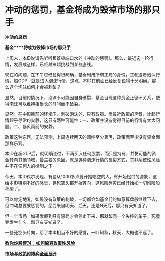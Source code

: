 冲动的惩罚，基金将成为毁掉市场的那只手
====



**冲动的惩罚**

**基金****将成为毁掉市场的那只手**

上周末，本ID说请先听听那首极端口水的《冲动的惩罚》。那么，最近这一轮行情，发展成这样，已经越来越挑战到某些底线。

现在的问题，在下午已经说得很明确，基金利用所谓正规的身份，正制造着泡沫行情。超GDP，就是进入泡沫行情，这点，本ID在前面已经反复说得十分明确。那么这个泡沫如何才会被刺破？

显然，目前的情况下，泡沫不可能因自身破裂，基金目前这种资金正循环关系，使得泡沫可以维持相当长的时间而不破裂。

显然，在中国目前的环境下，刺破泡沫的，只有政策。而最近政策的声音，比起行情超乎寻常的安静，这只有两种可能性：一、政策并没有觉得目前的行情有太大问题。二、暴风雨前的安静。

政策这种东西，无法预测，上周连续两天的调控至少表明，政策面至少没有资金面那样乐观。

本ID在超GDP后，就明确说过，不再买入任何股票，而只是持有，并把可能的资金转向其他领域，最主要的原因，就是这种泡沫行情的破裂方式，其非系统性风险并不在任何人的控制之下。

今天，本ID偶尔发现，有些从1000多点就开始唱空的人，有开始松口的迹象，这给本ID特别不好的感觉，连死空头都开始转向，这风险确实已经开始如一切风险般积聚了。

可以肯定地说，如果没有政策的刺破，一切都会如基金们的如意算盘般继续下去，但冲动总要被惩罚的。惩罚来自明天、后天，还是N天后，那只有天知道了。

但一个市场，如果发展到只有惩罚才会停止下来，那就如同一个失控的车子，究竟要发生什么，那只有天知道了。

一些死空头转向，给了本ID相当不好的感觉，一叶知秋，秋天，大概也不远了。

[**教你炒股票74：如何躲避政策性风险**](http://blog.sina.com.cn/s/blog_486e105c01000cej.html)

[**市场与政策的博弈全面展开**](http://blog.sina.com.cn/s/blog_486e105c01000ceq.html)
